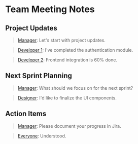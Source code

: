 # Team Meeting Notes

## Project Updates

> [Manager](#startMs=1743688649931&endMs=1743688652931): Let's start with project updates.

> [Developer 1](#startMs=1743688652931&endMs=1743688653931): I've completed the authentication module.

> [Developer 2](#startMs=1743688653931&endMs=1743688654931): Frontend integration is 60% done.

## Next Sprint Planning

> [Manager](#startMs=1743688654931&endMs=1743688655931): What should we focus on for the next sprint?

> [Designer](#startMs=1743688656931&endMs=1743688657931): I'd like to finalize the UI components.

## Action Items

> [Manager](#startMs=1743688660931&endMs=1743688663931): Please document your progress in Jira.

> [Everyone](#startMs=1743688664931&endMs=1743688665931): Understood. 